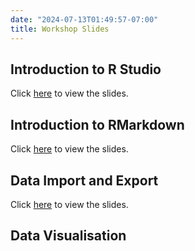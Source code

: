 ```yaml
---
date: "2024-07-13T01:49:57-07:00"
title: Workshop Slides
---
```


## Introduction to R Studio

Click [here](/slides/7dataimport_export/7_import_export.html) to view the slides.

## Introduction to RMarkdown

Click [here](/slides/rmarkdown/rmarkdown.html) to view the slides.

## Data Import and Export

Click [here](/slides/7dataimport_export/7_import_export.html) to view the slides.


## Data Visualisation

